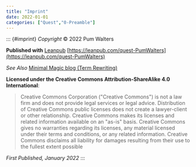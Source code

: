 ```yaml
---
title: "Imprint"
date: 2022-01-01
categories: ["Quest","0-Preamble"]
---
```

::: {#imprint}
*Copyright* © 2022 Pum Walters

**Published with** [Leanpub](https://leanpub.com)
[https://leanpub.com/quest-PumWalters](https://leanpub.com/quest-PumWalters)

*See Also* [Minimal Magic blog (Term Rewriting)](https://minimal-magic.online/trs/termrewriting/)

**Licensed under the Creative Commons Attribution-ShareAlike 4.0 International**:

> Creative Commons Corporation ("Creative Commons") is not a law firm and does not provide legal services or legal advice. Distribution of Creative Commons public licenses does not create a lawyer-client or other relationship. Creative Commons makes its licenses and related information available on an "as-is" basis. Creative Commons gives no warranties regarding its licenses, any material licensed under their terms and conditions, or any related information. Creative Commons disclaims all liability for damages resulting from their use to the fullest extent possible

*First Published, January 2022*
:::
